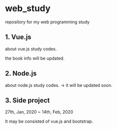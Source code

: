 # web_study

repository for my web programming study

## 1. Vue.js

about vue.js study codes.

the book info will be updated.

## 2. Node.js

about node.js study codes. -> it will be updated soon.

## 3. Side project

27th, Jan, 2020 ~ 14th, Feb, 2020

It may be consisted of vue.js and bootstrap.
